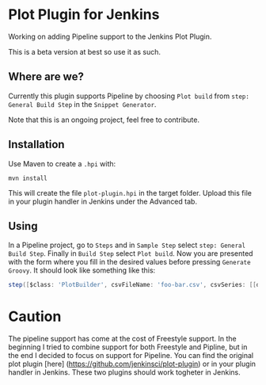 # Plot Plugin for Jenkins
Working on adding Pipeline support to the Jenkins Plot Plugin.

This is a beta version at best so use it as such.

## Where are we?
Currently this plugin supports Pipeline by choosing `Plot build` from `step: General Build Step` in the `Snippet Generator`.

Note that this is an ongoing project, feel free to contribute.

## Installation
Use Maven to create a `.hpi` with:
```
mvn install
```
This will create the file `plot-plugin.hpi` in the target folder. Upload this file in your plugin handler in Jenkins under the Advanced tab.

## Using
In a Pipeline project, go to `Steps` and in `Sample Step` select `step: General Build Step`. Finally in `Build Step` select `Plot build`. Now you are presented with the form where you fill in the desired values before pressing `Generate Groovy`. It should look like something like this:
```groovy
step([$class: 'PlotBuilder', csvFileName: 'foo-bar.csv', csvSeries: [[displayTableFlag: false, exclusionValues: '', file: 'data.plot', inclusionFlag: 'OFF', url: '']], exclZero: false, group: 'Group1', keepRecords: false, logarithmic: false, numBuilds: '30', style: 'line', title: 'Title2', useDescr: false, yaxis: 'Sample', yaxisMaximum: '', yaxisMinimum: ''])
```

# Caution
The pipeline support has come at the cost of Freestyle support. In the beginning I tried to combine support for both Freestyle and Pipline, but in the end I decided to focus on support for Pipeline. You can find the original plot plugin [here]
(https://github.com/jenkinsci/plot-plugin) or in your plugin handler in Jenkins. These two plugins should work togheter in Jenkins.

